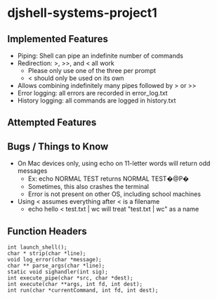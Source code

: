 # djshell-systems-project1

## Implemented Features
- Piping: Shell can pipe an indefinite number of commands
- Redirection: >, >>, and < all work
    - Please only use one of the three per prompt
    - < should only be used on its own
- Allows combining indefinitely many pipes followed by > or >>
- Error logging: all errors are recorded in error_log.txt
- History logging: all commands are logged in history.txt

## Attempted Features

## Bugs / Things to Know
- On Mac devices only, using echo on 11-letter words will return odd messages
    - Ex: echo NORMAL TEST returns NORMAL TEST�@P�
    - Sometimes, this also crashes the terminal
    - Error is not present on other OS, including school machines
- Using < assumes everything after < is a filename
    - echo hello < test.txt | wc will treat "test.txt | wc" as a name

## Function Headers
```
int launch_shell();
char * strip(char *line);
void log_error(char *message);
char ** parse_args(char *line); 
static void sighandler(int sig);
int execute_pipe(char *src, char *dest); 
int execute(char **args, int fd, int dest);
int run(char *currentCommand, int fd, int dest);
``` 

